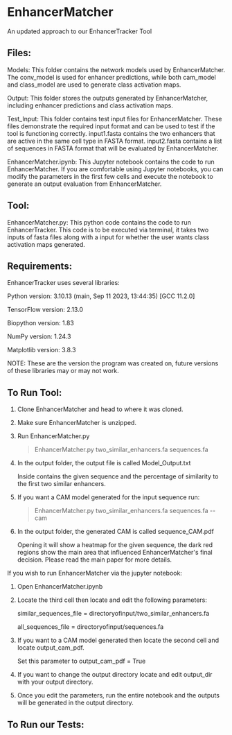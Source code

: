 # EnhancerMatcher
An updated approach to our EnhancerTracker Tool

## Files:
Models: This folder contains the network models used by EnhancerMatcher. The conv_model is used for enhancer predictions, while both cam_model and class_model are used to generate class activation maps.

Output: This folder stores the outputs generated by EnhancerMatcher, including enhancer predictions and class activation maps.

Test_Input: This folder contains test input files for EnhancerMatcher. These files demonstrate the required input format and can be used to test if the tool is functioning correctly. input1.fasta contains the two enhancers that are active in the same cell type in FASTA format. input2.fasta contains a list of sequences in FASTA format that will be evaluated by EnhancerMatcher.

EnhancerMatcher.ipynb: This Jupyter notebook contains the code to run EnhancerMatcher. If you are comfortable using Jupyter notebooks, you can modify the parameters in the first few cells and execute the notebook to generate an output evaluation from EnhancerMatcher.

## Tool:
EnhancerMatcher.py: This python code contains the code to run EnhancerTracker. This code is to be executed via terminal, it takes two inputs of fasta files along with a input for whether the user wants class activation maps generated.

## Requirements:
EnhancerTracker uses several libraries:

Python version: 3.10.13 (main, Sep 11 2023, 13:44:35) [GCC 11.2.0]

TensorFlow version: 2.13.0

Biopython version: 1.83

NumPy version: 1.24.3

Matplotlib version: 3.8.3

NOTE: These are the version the program was created on, future versions of these libraries may or may not work.

## To Run Tool:
1. Clone EnhancerMatcher and head to where it was cloned.

2. Make sure EnhancerMatcher is unzipped.

3. Run EnhancerMatcher.py
   > EnhancerMatcher.py two_similar_enhancers.fa sequences.fa

4. In the output folder, the output file is called Model_Output.txt

   Inside contains the given sequence and the percentage of similarity to the first two similar enhancers.

5. If you want a CAM model generated for the input sequence run:
   > EnhancerMatcher.py two_similar_enhancers.fa sequences.fa --cam

6. In the output folder, the generated CAM is called sequence_CAM.pdf

   Opening it will show a heatmap for the given sequence, the dark red regions show the main area that influenced EnhancerMatcher's final decision. Please read the main paper for more details.

If you wish to run EnhancerMatcher via the jupyter notebook:

1. Open EnhancerMatcher.ipynb

2. Locate the third cell then locate and edit the following parameters:

   similar_sequences_file = directoryofinput/two_similar_enhancers.fa
   
   all_sequences_file = directoryofinput/sequences.fa

3. If you want to a CAM model generated then locate the second cell and locate output_cam_pdf.

    Set this parameter to output_cam_pdf = True

4. If you want to change the output directory locate and edit output_dir with your output directory.

5. Once you edit the parameters, run the entire notebook and the outputs will be generated in the output directory.
   
## To Run our Tests:
